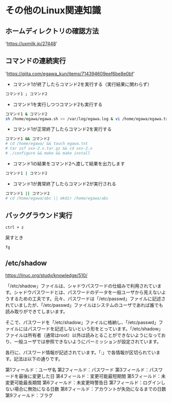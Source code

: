 # その他のLinux関連知識

## ホームディレクトリの確認方法

'https://uxmilk.jp/27448'

## コマンドの連続実行

'https://qiita.com/egawa_kun/items/714394609eef6be8e0bf'

* コマンド1が終了したらコマンド2を実行する（実行結果に関わらず）
```bash
コマンド1 ; コマンド2
```

* コマンド1を実行しつつコマンド2も実行する
```bash
コマンド1 & コマンド2
sh /home/egawa/egawa.sh >> /var/log/egawa.log & vi /home/egawa/egawa.txt
```

* コマンド1が正常終了したらコマンド2を実行する
```bash
コマンド1 && コマンド2
# cd /home/egawa/ && touch egawa.txt
# tar zxf xxx-2.x.tar.gz && cd xxx-2.x
# ./configure && make && make install
```

* コマンド1の結果をコマンド2へ渡して結果を出力します
```bash
コマンド1 | コマンド2
```

* コマンド1が異常終了したらコマンド2が実行される
```bash
コマンド1 || コマンド2
# cd /home/egawa/abc || mkdir /home/egawa/abc
```

## バックグラウンド実行
```
ctrl + z
```

戻すとき
```
fg
```

## /etc/shadow

https://linuc.org/study/knowledge/510/

「/etc/shadow」ファイルは、シャドウパスワードの仕組みで利用されています。シャドウパスワードとは、パスワードのデータを一般ユーザから見えないようするための工夫です。元々、パスワードは「/etc/passwd」ファイルに記述されていましたが、「/etc/passwd」ファイルはシステムのユーザであれば誰でも読み取りができてしまいます。

そこで、パスワードを「/etc/shadow」ファイルに格納し、「/etc/passwd」ファイルにはパスワードを記述しないという形をとっています。「/etc/shadow」ファイルは所有者（通常はroot）以外は読みとることができないようになっており、一般ユーザでは参照できないようにパーミッションが設定されています。

各行に、パスワード情報が記述されています。「:」で各情報が区切られています。記法は以下の通りです。

第1フィールド：ユーザ名
第2フィールド：パスワード
第3フィールド：パスワードを最後に変更した日
第4フィールド：変更可能最短期間
第5フィールド：未変更可能最長期間
第6フィールド：未変更時警告日
第7フィールド：ログインしない場合に無効になる日数
第8フィールド：アカウントが失効になるまでの日数
第9フィールド：フラグ
